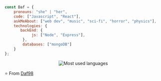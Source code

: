 ```javascript
const Daf = {
    pronouns: "she" | "her",
    code: ["Javascript", "React"],
    askMeAbout: ["web dev", "music", "sci-fi", "horror", "physics"],
    technologies: {
       backEnd: {
            js: ["Node", "Express"],
        },
        databases: ["mongoDB"]
    }
};
```
<p align="center">
   <img src="https://github-readme-stats.vercel.app/api/top-langs/?username=Daf98&theme=tokyonight" alt="Most used languages">
</p>

⭐️ From [Daf98](https://github.com/Daf98)
